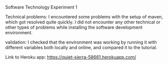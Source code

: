 Software Technology Experiment 1

Technical problems:
I encountered some problems with the setup of maven, which got resolved quite quickly.
I did not encounter any other technical or other types of problems while installing the software development environment.

validation:
I checked that the environment was working by running it with different variables both locally and online, and compared it to the tutorial.

Link to Heroku app:
https://quiet-sierra-58661.herokuapp.com/
